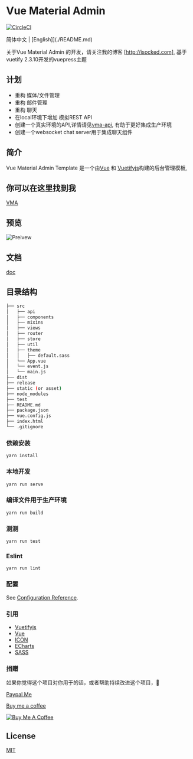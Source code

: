 
# Vue Material Admin


[![CircleCI](https://circleci.com/gh/tookit/vue-material-admin/tree/dev.svg?style=svg)](https://circleci.com/gh/tookit/vue-material-admin/tree/dev)

简体中文 | [English]](./README.md) 

关于Vue Material Admin 的开发，请关注我的博客 [http://isocked.com], 基于vuetify 2.3.10开发的vuepress主题

## 计划
* 重构 媒体/文件管理
* 重构 邮件管理
* 重构 聊天
* 在local环境下增加 模拟REST API
* 创建一个真实环境的API,详情请见[vma-api](https://github.com/tookit/vma-api), 有助于更好集成生产环境
* 创建一个websocket chat server用于集成聊天组件

## 简介
Vue Material Admin Template 是一个由[Vue](https://vuejs.org/index.html/) 和 [Vuetifyjs](https://vuetifyjs.com/)构建的后台管理模板,

## 你可以在这里找到我
[VMA](https://discord.gg/7f6TVx)

## 预览
![Preivew](http://vma.isocked.com//static/preview/01_preview.png)

## 文档

[doc](http://doc.isocked.com/)

## 目录结构
``` bash
├── src
│   ├── api
│   ├── components
│   ├── mixins
│   ├── views
│   ├── router
│   ├── store
│   ├── util
│   ├── theme
│   │   ├── default.sass
│   └── App.vue
│   └── event.js
│   └── main.js
├── dist
├── release
├── static (or asset)
├── node_modules
├── test
├── README.md
├── package.json
├── vue.config.js
├── index.html
└── .gitignore
```

### 依赖安装
```
yarn install
```

### 本地开发
```
yarn run serve
```

### 编译文件用于生产环境
```
yarn run build
```

### 测测
```
yarn run test
```

### Eslint
```
yarn run lint
```

### 配置
See [Configuration Reference](https://cli.vuejs.org/config/).


### 引用

* [Vuetifyjs](https://vuetifyjs.com/)
* [Vue](https://vuejs.org/index.html/)
* [ICON](https://materialdesignicons.com/)
* [ECharts](http://echarts.baidu.com/option.html)
* [SASS](http://sass-lang.com/)

### 捐赠
如果你觉得这个项目对你用于的话，或者帮助持续改进这个项目，:tropical_drink:


[Paypal Me](https://www.paypal.me/tookit)

[Buy me a coffee](https://www.buymeacoffee.com/tookit)

<a href="https://www.buymeacoffee.com/tookit" target="_blank"><img src="https://www.buymeacoffee.com/assets/img/custom_images/orange_img.png" alt="Buy Me A Coffee" style="height: auto !important;width: auto !important;" ></a>

## License

[MIT](https://github.com/tookit/vue-material-admin/blob/master/LICENSE)
